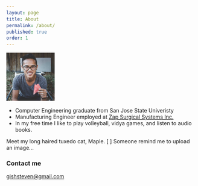 ```yaml
---
layout: page
title: About
permalink: /about/
published: true
order: 1
---
```


<img src="/images/sndl.jpg" alt="Profile Picture" style="width:128px;height:128px;">

- Computer Engineering graduate from San Jose State Univeristy
- Manufacturing Engineer employed at [Zap Surgical Systems Inc.](https://zapsurgical.com/)
- In my free time I like to play volleyball, vidya games, and listen to audio books. 


Meet my long haired tuxedo cat, Maple.
[ ] Someone remind me to upload an image...


### Contact me

[gishsteven@gmail.com](mailto:gishsteven@gmail.com)
